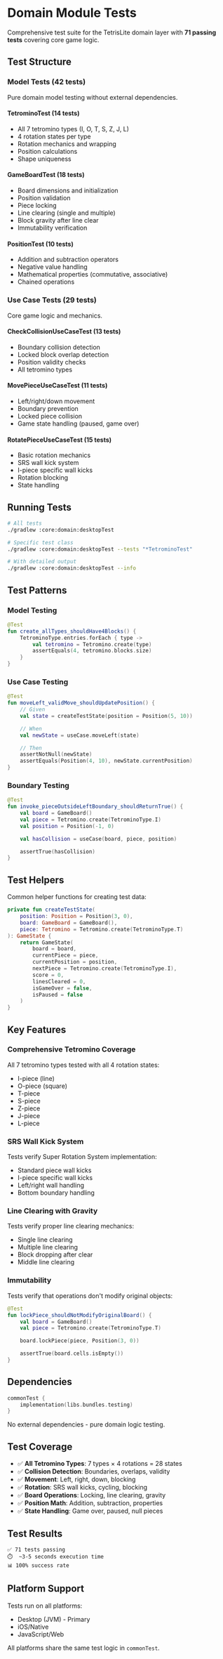 # Domain Module Tests

Comprehensive test suite for the TetrisLite domain layer with **71 passing tests** covering core game logic.

## Test Structure

### Model Tests (42 tests)

Pure domain model testing without external dependencies.

#### TetrominoTest (14 tests)
- All 7 tetromino types (I, O, T, S, Z, J, L)
- 4 rotation states per type
- Rotation mechanics and wrapping
- Position calculations
- Shape uniqueness

#### GameBoardTest (18 tests)
- Board dimensions and initialization
- Position validation
- Piece locking
- Line clearing (single and multiple)
- Block gravity after line clear
- Immutability verification

#### PositionTest (10 tests)
- Addition and subtraction operators
- Negative value handling
- Mathematical properties (commutative, associative)
- Chained operations

### Use Case Tests (29 tests)

Core game logic and mechanics.

#### CheckCollisionUseCaseTest (13 tests)
- Boundary collision detection
- Locked block overlap detection
- Position validity checks
- All tetromino types

#### MovePieceUseCaseTest (11 tests)
- Left/right/down movement
- Boundary prevention
- Locked piece collision
- Game state handling (paused, game over)

#### RotatePieceUseCaseTest (15 tests)
- Basic rotation mechanics
- SRS wall kick system
- I-piece specific wall kicks
- Rotation blocking
- State handling

## Running Tests

```bash
# All tests
./gradlew :core:domain:desktopTest

# Specific test class
./gradlew :core:domain:desktopTest --tests "*TetrominoTest"

# With detailed output
./gradlew :core:domain:desktopTest --info
```

## Test Patterns

### Model Testing

```kotlin
@Test
fun create_allTypes_shouldHave4Blocks() {
    TetrominoType.entries.forEach { type ->
        val tetromino = Tetromino.create(type)
        assertEquals(4, tetromino.blocks.size)
    }
}
```

### Use Case Testing

```kotlin
@Test
fun moveLeft_validMove_shouldUpdatePosition() {
    // Given
    val state = createTestState(position = Position(5, 10))

    // When
    val newState = useCase.moveLeft(state)

    // Then
    assertNotNull(newState)
    assertEquals(Position(4, 10), newState.currentPosition)
}
```

### Boundary Testing

```kotlin
@Test
fun invoke_pieceOutsideLeftBoundary_shouldReturnTrue() {
    val board = GameBoard()
    val piece = Tetromino.create(TetrominoType.I)
    val position = Position(-1, 0)

    val hasCollision = useCase(board, piece, position)

    assertTrue(hasCollision)
}
```

## Test Helpers

Common helper functions for creating test data:

```kotlin
private fun createTestState(
    position: Position = Position(3, 0),
    board: GameBoard = GameBoard(),
    piece: Tetromino = Tetromino.create(TetrominoType.T)
): GameState {
    return GameState(
        board = board,
        currentPiece = piece,
        currentPosition = position,
        nextPiece = Tetromino.create(TetrominoType.I),
        score = 0,
        linesCleared = 0,
        isGameOver = false,
        isPaused = false
    )
}
```

## Key Features

### Comprehensive Tetromino Coverage

All 7 tetromino types tested with all 4 rotation states:
- I-piece (line)
- O-piece (square)
- T-piece
- S-piece
- Z-piece
- J-piece
- L-piece

### SRS Wall Kick System

Tests verify Super Rotation System implementation:
- Standard piece wall kicks
- I-piece specific wall kicks
- Left/right wall handling
- Bottom boundary handling

### Line Clearing with Gravity

Tests verify proper line clearing mechanics:
- Single line clearing
- Multiple line clearing
- Block dropping after clear
- Middle line clearing

### Immutability

Tests verify that operations don't modify original objects:

```kotlin
@Test
fun lockPiece_shouldNotModifyOriginalBoard() {
    val board = GameBoard()
    val piece = Tetromino.create(TetrominoType.T)

    board.lockPiece(piece, Position(3, 0))

    assertTrue(board.cells.isEmpty())
}
```

## Dependencies

```kotlin
commonTest {
    implementation(libs.bundles.testing)
}
```

No external dependencies - pure domain logic testing.

## Test Coverage

- ✅ **All Tetromino Types**: 7 types × 4 rotations = 28 states
- ✅ **Collision Detection**: Boundaries, overlaps, validity
- ✅ **Movement**: Left, right, down, blocking
- ✅ **Rotation**: SRS wall kicks, cycling, blocking
- ✅ **Board Operations**: Locking, line clearing, gravity
- ✅ **Position Math**: Addition, subtraction, properties
- ✅ **State Handling**: Game over, paused, null pieces

## Test Results

```
✅ 71 tests passing
⏱️  ~3-5 seconds execution time
📊 100% success rate
```

## Platform Support

Tests run on all platforms:
- Desktop (JVM) - Primary
- iOS/Native
- JavaScript/Web

All platforms share the same test logic in `commonTest`.
